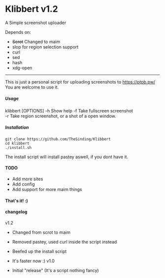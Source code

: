 # Klibbert v1.2
A Simple screenshot uploader

Depends on:
+ ~~Scrot~~ Changed to maim
+ slop for region selection support
+ curl
+ sed
+ hash
+ xdg-open

---

This is just a personal script for uploading screenshots to https://ptpb.pw/   
You are welcome to use it.

##### Usage
klibbert [OPTIONS]
-h Show help
-f Take fullscreen screenshot  
-r Take region screenshot, or a shot of a open window.


##### Installation
```
git clone https://github.com/TheSinding/Klibbert
cd klibbert
./install.sh
```

The install script will install pastey aswell, if you dont have it.
#### TODO 
+ Add more sites 
+ Add config
+ Add support for more maim things


#### That's it! :) 


#### changelog
v1.2

+ Changed from scrot to maim
+ Removed pastey, used curl inside the script instead
+ Beefed up the install script
+ It's faster now :)
v1.0

+ Initial "release" (It's a script nothing fancy)
